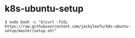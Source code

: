 # k8s-ubuntu-setup

    $ sudo bash -c "$(curl -fsSL https://raw.githubusercontent.com/jackyleefu/k8s-ubuntu-setup/master/setup.sh)"